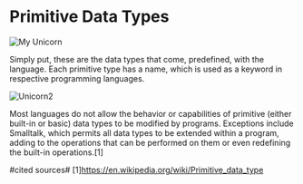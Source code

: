 #  Primitive Data Types #

![My Unicorn](https://joanpaon.files.wordpress.com/2013/07/19.jpg)

Simply put, these are the data types that come, predefined, with the language. Each primitive type has a name, which is used as a keyword in respective programming languages.

![Unicorn2](https://joanpaon.files.wordpress.com/2013/07/1190.png)

Most languages do not allow the behavior or capabilities of primitive (either built-in or basic) data types to be modified by programs. Exceptions include Smalltalk, which permits all data types to be extended within a program, adding to the operations that can be performed on them or even redefining the built-in operations.[1]



#cited sources#
[1]https://en.wikipedia.org/wiki/Primitive_data_type